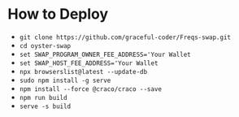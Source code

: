 # How to Deploy

  - `git clone https://github.com/graceful-coder/Freqs-swap.git`
  - `cd oyster-swap`
  - `set SWAP_PROGRAM_OWNER_FEE_ADDRESS='Your Wallet`
  - `set SWAP_HOST_FEE_ADDRESS='Your Wallet`
  - `npx browserslist@latest --update-db`
  - `sudo npm install -g serve`
  - `npm install --force @craco/craco --save`
  - `npm run build`
  - `serve -s build`
